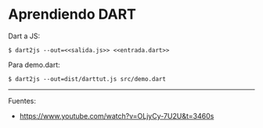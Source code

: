 # Aprendiendo DART

Dart a JS:

    $ dart2js --out=<<salida.js>> <<entrada.dart>>

Para demo.dart:

    $ dart2js --out=dist/darttut.js src/demo.dart

---

Fuentes:

+ https://www.youtube.com/watch?v=OLjyCy-7U2U&t=3460s